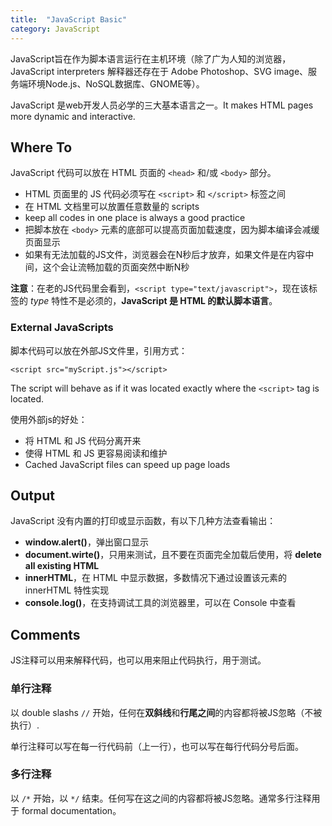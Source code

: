 ```yaml
---
title:  "JavaScript Basic"
category: JavaScript
---
```

JavaScript旨在作为脚本语言运行在主机环境（除了广为人知的浏览器，JavaScript interpreters 解释器还存在于 Adobe Photoshop、SVG image、服务端环境Node.js、NoSQL数据库、GNOME等）。

JavaScript 是web开发人员必学的三大基本语言之一。It makes HTML pages more dynamic and interactive.

## Where To

JavaScript 代码可以放在 HTML 页面的 `<head>` 和/或 `<body>` 部分。

+ HTML 页面里的 JS 代码必须写在 `<script>` 和 `</script>` 标签之间
+ 在 HTML 文档里可以放置任意数量的 scripts
+ keep all codes in one place is always a good practice
+ 把脚本放在 `<body>` 元素的底部可以提高页面加载速度，因为脚本编译会减缓页面显示
+ 如果有无法加载的JS文件，浏览器会在N秒后才放弃，如果文件是在内容中间，这个会让流畅加载的页面突然中断N秒

**注意**：在老的JS代码里会看到，`<script type="text/javascript">`，现在该标签的 _type_ 特性不是必须的，**JavaScript 是 HTML 的默认脚本语言**。

<!--more-->

### External JavaScripts

脚本代码可以放在外部JS文件里，引用方式：

    <script src="myScript.js"></script>

The script will behave as if it was located exactly where the `<script>` tag is located.

使用外部js的好处：

+ 将 HTML 和 JS 代码分离开来
+ 使得 HTML 和 JS 更容易阅读和维护
+ Cached JavaScript files can speed up page loads

## Output

JavaScript 没有内置的打印或显示函数，有以下几种方法查看输出：

+ **window.alert()**，弹出窗口显示
+ **document.wirte()**，只用来测试，且不要在页面完全加载后使用，将 **delete all existing HTML**
+ **innerHTML**，在 HTML 中显示数据，多数情况下通过设置该元素的 innerHTML 特性实现
+ **console.log()**，在支持调试工具的浏览器里，可以在 Console 中查看

## Comments

JS注释可以用来解释代码，也可以用来阻止代码执行，用于测试。

### 单行注释

以 double slashs `//` 开始，任何在**双斜线**和**行尾之间**的内容都将被JS忽略（不被执行）.

单行注释可以写在每一行代码前（上一行），也可以写在每行代码分号后面。

### 多行注释

以 `/*` 开始，以 `*/` 结束。任何写在这之间的内容都将被JS忽略。通常多行注释用于 formal documentation。
